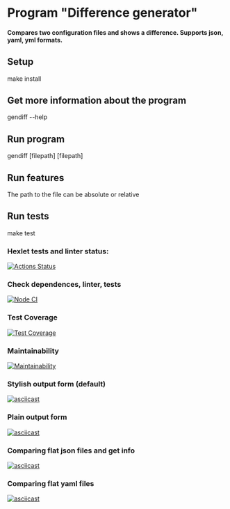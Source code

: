 # Program "Difference generator" 

#### Compares two configuration files and shows a difference. Supports json, yaml, yml formats.

## Setup

make install

## Get more information about the program

gendiff --help

## Run program

gendiff [filepath] [filepath]

## Run features

The path to the file can be absolute or relative

## Run tests

make test

### Hexlet tests and linter status:
[![Actions Status](https://github.com/AndrewNikitin127/frontend-project-46/workflows/hexlet-check/badge.svg)](https://github.com/AndrewNikitin127/frontend-project-46/actions)

### Check dependences, linter, tests
[![Node CI](https://github.com/AndrewNikitin127/frontend-project-46/actions/workflows/nodejs.yml/badge.svg)](https://github.com/AndrewNikitin127/frontend-project-46/actions/workflows/nodejs.yml)

### Test Coverage
[![Test Coverage](https://api.codeclimate.com/v1/badges/68f80725cd21bde37738/test_coverage)](https://codeclimate.com/github/AndrewNikitin127/frontend-project-46/test_coverage)

### Maintainability
[![Maintainability](https://api.codeclimate.com/v1/badges/68f80725cd21bde37738/maintainability)](https://codeclimate.com/github/AndrewNikitin127/frontend-project-46/maintainability)

### Stylish output form (default)
[![asciicast](https://asciinema.org/a/qqpg388D3F0FwdwOaQCWm1TmJ.svg)](https://asciinema.org/a/qqpg388D3F0FwdwOaQCWm1TmJ)

### Plain output form 
[![asciicast](https://asciinema.org/a/WnntMRdJc5qGMMem65mzqDMwV.svg)](https://asciinema.org/a/WnntMRdJc5qGMMem65mzqDMwV)

### Comparing flat json files and get info
[![asciicast](https://asciinema.org/a/I0xN795j4Rk20tcUYC99xf3lD.svg)](https://asciinema.org/a/I0xN795j4Rk20tcUYC99xf3lD)

### Comparing flat yaml files
[![asciicast](https://asciinema.org/a/wnJBQwpIGzTeZcUbbrxKOu2Yg.svg)](https://asciinema.org/a/wnJBQwpIGzTeZcUbbrxKOu2Yg)


